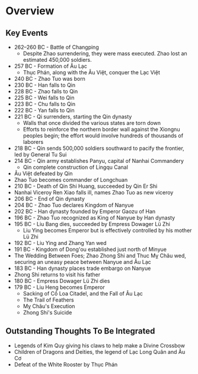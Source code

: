 # Overview

## Key Events

* 262–260 BC - Battle of Changping
  * Despite Zhao surrendering, they were mass executed. Zhao lost an estimated 450,000 soldiers.
* 257 BC - Formation of Âu Lạc
  * Thục Phán, along with the Âu Việt, conquer the Lạc Việt
* 240 BC - Zhao Tuo was born
* 230 BC - Han falls to Qin
* 228 BC - Zhao falls to Qin
* 225 BC - Wei falls to Qin
* 223 BC - Chu falls to Qin
* 222 BC - Yan falls to Qin
* 221 BC - Qi surrenders, starting the Qin dynasty
  * Walls that once divided the various states are torn down
  * Efforts to reinforce the northern border wall against the Xiongnu peoples begin; the effort would involve hundreds of thousands of laborers
* 218 BC - Qin sends 500,000 soldiers southward to pacify the frontier, led by General Tu Sui
* 214 BC - Qin army establishes Panyu, capital of Nanhai Commandery
  * Qin complete construction of Lingqu Canal
* Âu Việt defeated by Qin
* Zhao Tuo becomes commander of Longchuan
* 210 BC - Death of Qin Shi Huang, succeeded by Qin Er Shi
* Nanhai Viceroy Ren Xiao falls ill, names Zhao Tuo as new viceroy
* 206 BC - End of Qin dynasty
* 204 BC - Zhao Tuo declares Kingdom of Nanyue
* 202 BC - Han dynasty founded by Emperor Gaozu of Han
* 196 BC - Zhao Tuo recognized as King of Nanyue by Han dynasty
* 195 BC - Liu Bang dies, succeeded by Empress Dowager Lü Zhi
  * Liu Ying becomes Emperor but is effectively controlled by his mother Lü Zhi
* 192 BC - Liu Ying and Zhang Yan wed
* 191 BC - Kingdom of Dong'ou established just north of Minyue
* The Wedding Between Foes; Zhao Zhong Shi and Thuc Mỵ Châu wed, securing an uneasy peace between Nanyue and Âu Lạc
* 183 BC - Han dynasty places trade embargo on Nanyue
* Zhong Shi returns to visit his father
* 180 BC - Empress Dowager Lü Zhi dies
* 179 BC - Liu Heng becomes Emperor
  * Sacking of Cổ Loa Citadel, and the Fall of Âu Lạc
  * The Trail of Feathers
  * Mỵ Châu's Execution
  * Zhong Shi's Suicide

## Outstanding Thoughts To Be Integrated

* Legends of Kim Quy giving his claws to help make a Divine Crossbow
* Children of Dragons and Deities, the legend of Lạc Long Quân and Âu Cơ
* Defeat of the White Rooster by Thục Phán
